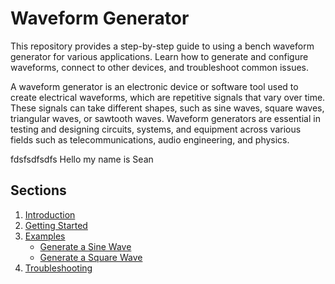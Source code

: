 # Waveform Generator

This repository provides a step-by-step guide to using a bench waveform generator for various applications. Learn how to generate and configure waveforms, connect to other devices, and troubleshoot common issues.

A waveform generator is an electronic device or software tool used to create electrical waveforms, which are repetitive signals that vary over time. These signals can take different shapes, such as sine waves, square waves, triangular waves, or sawtooth waves. Waveform generators are essential in testing and designing circuits, systems, and equipment across various fields such as telecommunications, audio engineering, and physics.


fdsfsdfsdfs Hello my name is Sean

## Sections
1. [Introduction](docs/basics.md)
2. [Getting Started](docs/getting_started.md)
3. [Examples](docs/examples)
   - [Generate a Sine Wave](docs/examples/sine_wave.md)
   - [Generate a Square Wave](docs/examples/square_wave.md)
4. [Troubleshooting](docs/examples/troubleshooting.md)
